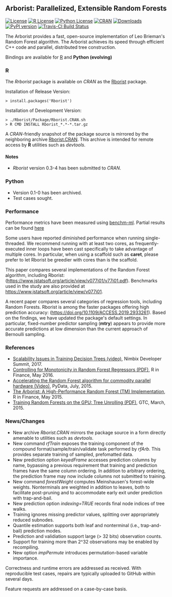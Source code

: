 
## Arborist: Parallelized, Extensible Random Forests


[![License](https://img.shields.io/badge/core-MPL--2-brightgreen.svg)](https://www.mozilla.org/en-US/MPL/2.0/) 
[![R License](http://img.shields.io/badge/R_Bridge-GPL%20%28%3E=%202%29-brightgreen.svg?style=flat)](http://www.gnu.org/licenses/gpl-2.0.html)
[![Python License](http://img.shields.io/badge/Python__Bridge-MIT-brightgreen.svg?style=flat)](https://opensource.org/licenses/MIT
)
[![CRAN](http://www.r-pkg.org/badges/version/Rborist)](https://cran.rstudio.com/web/packages/Rborist/index.html)
[![Downloads](http://cranlogs.r-pkg.org/badges/Rborist?color=brightgreen)](http://www.r-pkg.org/pkg/Rborist)
[![PyPI version](https://badge.fury.io/py/pyborist.svg)](https://pypi.python.org/pypi/pyborist/) 
[![Travis-CI Build Status](https://travis-ci.org/suiji/Arborist.svg?branch=master)](https://travis-ci.org/suiji/Arborist)




The Arborist provides a fast, open-source implementation of Leo Brieman's Random Forest algorithm. The Arborist achieves its speed through efficient C++ code and parallel, distributed tree construction. 

Bindings are available for [R](https://cran.r-project.org/web/packages/Rborist/index.html) and **Python (evolving)**


### R

The *Rrborist* package is available on *CRAN* as the [Rborist](https://cran.r-project.org/web/packages/Rborist/index.html) package.

Installation of Release Version:

    > install.packages('Rborist')

Installation of Development Version:

    > ./Rborist/Package/Rborist.CRAN.sh
    > R CMD INSTALL Rborist_*.*-*.tar.gz

A *CRAN*-friendly snapshot of the package source is mirrored by the neighboring archive [Rborist.CRAN](https://github.com/suiji/Rborist.CRAN).  This archive is intended for remote access by **R** utilities such as *devtools*.

#### Notes
- *Rborist* version 0.3-4 has been submitted to *CRAN*.

### Python

 - Version 0.1-0 has been archived.
 - Test cases sought.

### Performance 

Performance metrics have been measured using [benchm-ml](https://github.com/szilard/benchm-ml). Partial results can be found [here](https://github.com/szilard/benchm-ml/tree/master/z-other-tools)

Some users have reported diminished performance when running single-threaded.  We recommend running with at least two cores, as frequently-executed inner loops have been cast specifically to take advantage of multiple cores.  In particular, when using a scaffold such as __caret__, please prefer to let Rborist be greedier with cores than is the scaffold.

This paper compares several implementations of the Random Forest algorithm, including Rborist: (https://www.jstatsoft.org/article/view/v077i01/v77i01.pdf).  Benchmarks used in the study are also provided at 
https://www.jstatsoft.org/article/view/v077i01.
    
A recent paper compares several categories of regression tools, including Random Forests.  Rborist is among the faster packages offering high prediction accuracy: (https://doi.org/10.1109/ACCESS.2019.2933261).  Based on the findings, we have updated the package's default settings.  In particular, fixed-number predictor sampling (__mtry__) appears to provide more accurate predictions at low dimension than the current approach of Bernoulli sampling.
    
### References

- [Scalability Issues in Training Decision Trees (video)](https://www.youtube.com/watch?v=ol0SZ2Omq7w), Nimbix Developer Summit, 2017.
- [Controlling for Monotonicity in Random Forest Regressors (PDF)](http://past.rinfinance.com/agenda/2016/talk/MarkSeligman.pdf), R in Finance, May 2016.
- [ Accelerating the Random Forest algorithm for commodity parallel hardware (Video)](https://www.youtube.com/watch?v=dRZrYdhNUec), PyData, July, 2015.
- [The Arborist:  A High-Performance Random Forest (TM) Implementation](http://past.rinfinance.com/agenda/2015/talk/MarkSeligman.pdf), R in Finance, May 2015.
- [Training Random Forests on the GPU:  Tree Unrolling (PDF)](http://on-demand.gputechconf.com/gtc/2015/posters/GTC_2015_Machine_Learning___Deep_Learning_03_P5282_WEB.pdf), GTC, March, 2015.


### News/Changes
- New archive *Rborist.CRAN* mirrors the package source in a form directly amenable to utilities such as *devtools*.
- New command *rfTrain* exposes the training component of the compound format/sample/train/validate task performed by *rfArb*.  This provides separate training of sampled, prefomatted data.
- New prediction option *keyedFrame* accesses prediction columns by name, bypassing a previous requirement that training and prediction frames have the same column ordering.  In addition to arbitrary ordering, the prediction frame may now include columns not submitted to training.
- New command *forestWeight* computes Meinshausen's forest-wide weights.  Nonterminals are weighted in addition to leaves, both to facilitate post-pruning and to accommodate early exit under prediction with trap-and-bail.
- New prediction option *indexing=TRUE* records final node indices of tree walks.
- Training ignores missing predictor values, splitting over appropriately reduced subnodes.
- Quantile estimation supports both leaf and nonterminal (i.e., trap-and-bail) prediction modes.
- Prediction and validiation support large (> 32 bits) observation counts.
- Support for training more than 2^32 observations may be enabled by recompiling.
- New option *impPermute* introduces permutation-based variable importance.

Correctness and runtime errors are addressed as received.  With reproducible test cases, repairs are typically uploaded to GitHub within several days.

Feature requests are addressed on a case-by-case basis.

